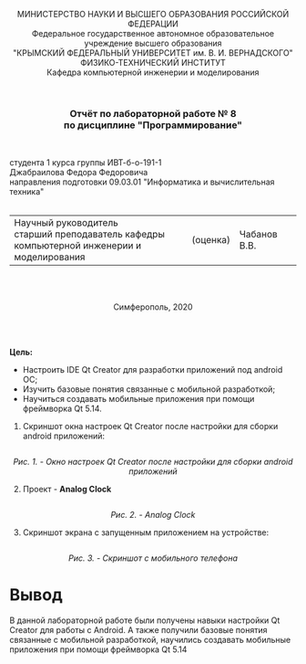 <p align="center">МИНИСТЕРСТВО НАУКИ  И ВЫСШЕГО ОБРАЗОВАНИЯ РОССИЙСКОЙ ФЕДЕРАЦИИ  <br/>
Федеральное государственное автономное образовательное учреждение высшего образования  <br/>
"КРЫМСКИЙ ФЕДЕРАЛЬНЫЙ УНИВЕРСИТЕТ им. В. И. ВЕРНАДСКОГО"  <br/>
ФИЗИКО-ТЕХНИЧЕСКИЙ ИНСТИТУТ  <br/>
Кафедра компьютерной инженерии и моделирования<br/></p>
<br/>

### <p align="center">Отчёт по лабораторной работе № 8<br/> по дисциплине "Программирование"</p>
<br/>

студента 1 курса группы ИВТ-б-о-191-1 <br/>
Джабраилова Федора Федоровича<br/>
направления подготовки 09.03.01 "Информатика и вычислительная техника"  
<br/>

<table>
<tr><td>Научный руководитель<br/> старший преподаватель кафедры<br/> компьютерной инженерии и моделирования</td>
<td>(оценка)</td>
<td>Чабанов В.В.</td>
</tr>
</table>
<br/><br/>

<p align="center">Симферополь, 2020</p>
<br/><br/>


**Цель:**
- Настроить IDE Qt Creator для разработки приложений под android ОС;
- Изучить базовые понятия связанные с мобильной разработкой;
- Научиться создавать мобильные приложения при помощи фреймворка Qt 5.14.





1. Скриншот окна настроек Qt Creator после настройки для сборки android приложений:
<p align="center"><img src="https://github.com/fedyad99/pr/blob/master/lab8/img/1.png?raw=true" alt=""></p>
<p align="center"><i>Рис. 1. - Окно настроек Qt Creator после настройки для сборки android приложений</i></p>

2. Проект - **Analog Clock**
<p align="center"><img src="https://github.com/fedyad99/pr/blob/master/lab8/img/2.png?raw=true" alt=""></p>
<p align="center"><i>Рис. 2. - Analog Clock</i></p>

3. Скриншот экрана с запущенным приложением на устройстве:
<p align="center"><img src="https://github.com/fedyad99/pr/blob/master/lab8/img/3.jpg?raw=true" alt=""></p>
<p align="center"><i>Рис. 3. - Скриншот с мобильного телефона</i></p>

# Вывод
В данной лабораторной работе были получены навыки настройки Qt Creator для работы с Android. А также получили базовые понятия связанные с мобильной разработкой, научились создавать мобильные приложения при помощи фреймворка Qt 5.14
